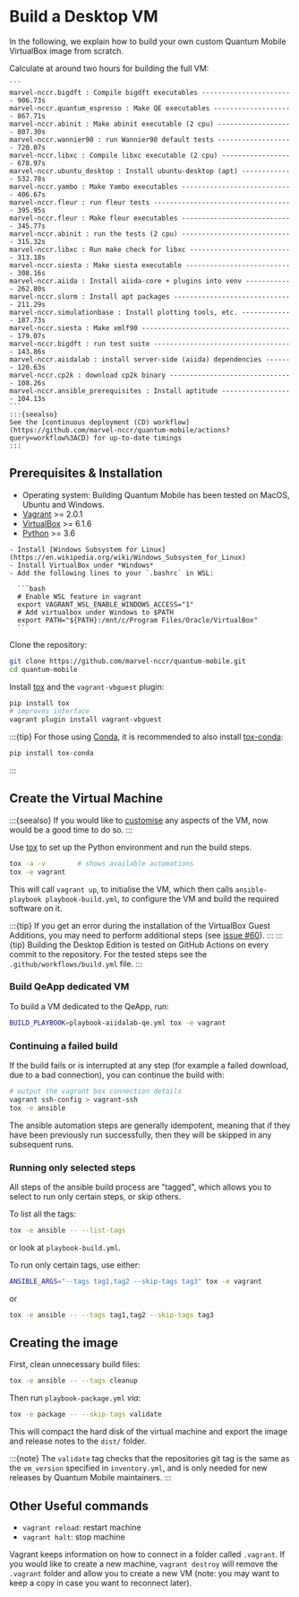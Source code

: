 # Build a Desktop VM

In the following, we explain how to build your own custom Quantum Mobile VirtualBox image from scratch.

Calculate at around two hours for building the full VM:

````{dropdown} Approximate Timings
```
marvel-nccr.bigdft : Compile bigdft executables ----------------------- 906.73s
marvel-nccr.quantum_espresso : Make QE executables -------------------- 867.71s
marvel-nccr.abinit : Make abinit executable (2 cpu) ------------------- 807.30s
marvel-nccr.wannier90 : run Wannier90 default tests ------------------- 720.07s
marvel-nccr.libxc : Compile libxc executable (2 cpu) ------------------ 678.97s
marvel-nccr.ubuntu_desktop : Install ubuntu-desktop (apt) ------------- 532.78s
marvel-nccr.yambo : Make Yambo executables ---------------------------- 406.67s
marvel-nccr.fleur : run fleur tests ----------------------------------- 395.95s
marvel-nccr.fleur : Make fleur executables ---------------------------- 345.77s
marvel-nccr.abinit : run the tests (2 cpu) ---------------------------- 315.32s
marvel-nccr.libxc : Run make check for libxc -------------------------- 313.18s
marvel-nccr.siesta : Make siesta executable --------------------------- 308.16s
marvel-nccr.aiida : Install aiida-core + plugins into venv ------------ 262.80s
marvel-nccr.slurm : Install apt packages ------------------------------ 211.29s
marvel-nccr.simulationbase : Install plotting tools, etc. ------------- 187.73s
marvel-nccr.siesta : Make xmlf90 -------------------------------------- 179.07s
marvel-nccr.bigdft : run test suite ----------------------------------- 143.86s
marvel-nccr.aiidalab : install server-side (aiida) dependencies ------- 120.63s
marvel-nccr.cp2k : download cp2k binary ------------------------------- 108.26s
marvel-nccr.ansible_prerequisites : Install aptitude ------------------ 104.13s
```
:::{seealso}
See the [continuous deployment (CD) workflow](https://github.com/marvel-nccr/quantum-mobile/actions?query=workflow%3ACD) for up-to-date timings
:::
````

## Prerequisites & Installation

- Operating system: Building Quantum Mobile has been tested on MacOS, Ubuntu and Windows.
- [Vagrant](https://www.vagrantup.com/downloads.html) >= 2.0.1
- [VirtualBox](https://www.virtualbox.org/wiki/Downloads) >= 6.1.6
- [Python](https://www.python.org/) >= 3.6

````{dropdown} Building on Windows
- Install [Windows Subsystem for Linux](https://en.wikipedia.org/wiki/Windows_Subsystem_for_Linux)
- Install VirtualBox under *Windows*
- Add the following lines to your `.bashrc` in WSL:

  ```bash
  # Enable WSL feature in vagrant
  export VAGRANT_WSL_ENABLE_WINDOWS_ACCESS="1"  
  # Add virtualbox under Windows to $PATH
  export PATH="${PATH}:/mnt/c/Program Files/Oracle/VirtualBox"
  ```
````

Clone the repository:

```bash
git clone https://github.com/marvel-nccr/quantum-mobile.git
cd quantum-mobile
```

Install [tox](https://tox.readthedocs.io/) and the `vagrant-vbguest` plugin:

```bash
pip install tox
# improves interface
vagrant plugin install vagrant-vbguest
```
:::{tip}
For those using [Conda](https://docs.conda.io/), it is recommended to also install [tox-conda](https://github.com/tox-dev/tox-conda):

```bash
pip install tox-conda
```

:::

## Create the Virtual Machine

:::{seealso}
If you would like to [customise](customize.md) any aspects of the VM, now would be a good time to do so.
:::


Use [tox](https://tox.readthedocs.io/) to set up the Python environment and run the build steps.

```bash
tox -a -v        # shows available automations
tox -e vagrant
```
This will call `vagrant up`, to initialise the VM, which then calls `ansible-playbook playbook-build.yml`, to configure the VM and build the required software on it.

:::{tip}
If you get an error during the installation of the VirtualBox Guest Additions, you may need to perform additional steps (see [issue #60](https://github.com/marvel-nccr/quantum-mobile/issues/60)).
:::
:::{tip}
Building the Desktop Edition is tested on GitHub Actions on every commit to the repository.
For the tested steps see the `.github/workflows/build.yml` file.
:::

### Build QeApp dedicated VM

To build a VM dedicated to the QeApp, run:

```bash
BUILD_PLAYBOOK=playbook-aiidalab-qe.yml tox -e vagrant
```

### Continuing a failed build

If the build fails or is interrupted at any step (for example a failed download, due to a bad connection),
you can continue the build with:

```bash
# output the vagrant box connection details
vagrant ssh-config > vagrant-ssh
tox -e ansible
```

The ansible automation steps are generally idempotent, meaning that if they have been previously run successfully, then they will be skipped in any subsequent runs.

### Running only selected steps

All steps of the ansible build process are "tagged", which allows you to select to run only certain steps, or skip others.

To list all the tags:

```bash
tox -e ansible -- --list-tags
```

or look at `playbook-build.yml`.

To run only certain tags, use either:

```bash
ANSIBLE_ARGS="--tags tag1,tag2 --skip-tags tag3" tox -e vagrant
```

or

```bash
tox -e ansible -- --tags tag1,tag2 --skip-tags tag3
```

## Creating the image

First, clean unnecessary build files:

```bash
tox -e ansible -- --tags cleanup
```

Then run `playbook-package.yml` *via*:

```bash
tox -e package -- --skip-tags validate
```

This will compact the hard disk of the virtual machine and export the image and release notes to the `dist/` folder.

:::{note}
The `validate` tag checks that the repositories git tag is the same as the `vm_version` specified in `inventory.yml`, and is only needed for new releases by Quantum Mobile maintainers.
:::

## Other Useful commands

- `vagrant reload`: restart machine
- `vagrant halt`: stop machine

Vagrant keeps information on how to connect in a folder called `.vagrant`.
If you would like to create a new machine, `vagrant destroy` will remove the `.vagrant` folder and allow you to create a new VM (note: you may want to keep a copy in case you want to reconnect later).
